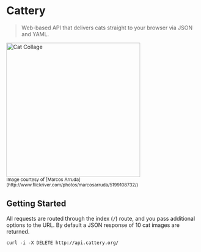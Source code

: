 # Cattery

> Web-based API that delivers cats straight to your browser via JSON and YAML.

<img alt="Cat Collage" src="http://farm6.static.flickr.com/5201/5199108732_95fca5bfc7.jpg" width="350" />
<br />
<sub>Image courtesy of [Marcos Arruda](http://www.flickriver.com/photos/marcosarruda/5199108732/)</sub>

## Getting Started

All requests are routed through the index (`/`) route, and you pass additional options to the URL. By default a JSON response of 10 cat images are returned.

```
curl -i -X DELETE http://api.cattery.org/
```
